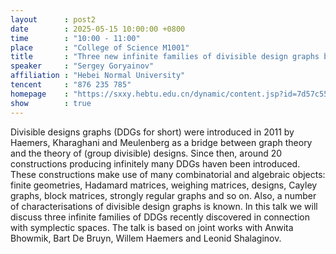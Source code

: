 ```yaml
---
layout      : post2
date        : 2025-05-15 10:00:00 +0800
time        : "10:00 - 11:00"
place       : "College of Science M1001"
title       : "Three new infinite families of divisible design graphs based on symplectic spaces"
speaker     : "Sergey Goryainov"
affiliation : "Hebei Normal University"
tencent     : "876 235 785"
homepage    : "https://sxxy.hebtu.edu.cn/dynamic/content.jsp?id=7d57c55940a2498a9d8ddad72411b85c"
show        : true
---
```

Divisible designs graphs (DDGs for short) were introduced in 2011 by Haemers, Kharaghani and Meulenberg as a bridge between graph theory and the theory of (group divisible) designs. Since then, around 20 constructions producing infinitely many DDGs haven been introduced. These constructions make use of many combinatorial and algebraic objects: finite geometries, Hadamard matrices, weighing matrices, designs, Cayley graphs, block matrices, strongly regular graphs and so on. Also, a number of characterisations of divisible design graphs is known. In this talk we will discuss three infinite families of DDGs recently discovered in connection with symplectic spaces. The talk is based on joint works with Anwita Bhowmik, Bart De Bruyn, Willem Haemers and Leonid Shalaginov.
